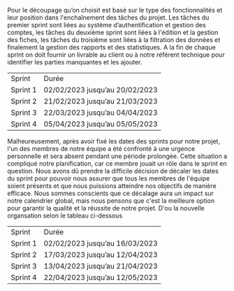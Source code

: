 <html>
<body>
<p>Pour le découpage qu’on choisit est basé sur le type des fonctionnalités et leur position dans l'enchaînement des tâches du projet. Les tâches du premier sprint sont liées au système d’authentification et gestion des comptes, les tâches du deuxième sprint sont liées à l'édition et la gestion des fiches, les tâches du troisième sont liées à la filtration des données et finalement la gestion des rapports et des statistiques. A la fin de chaque sprint on doit fournir un livrable au client ou à notre référent technique pour identifier les parties manquantes et les ajouter.
</p>
<table>
<tr>
<td>Sprint</td>
<td>Durée</td>
</tr>
<tr>
<td>Sprint  1 </td>
<td>02/02/2023 jusqu’au 20/02/2023</td>
</tr>
<tr>
<td>Sprint 2</td>
<td>21/02/2023 jusqu’au 21/03/2023</td>
</tr>
<tr>
<td>Sprint 3</td>
<td>22/03/2023 jusqu’au 04/04/2023</td>
</tr>
<tr>
<td>Sprint 4</td>
<td>05/04/2023 jusqu’au 05/05/2023</td>
</tr>
</table>
<p>
Malheureusement, après avoir fixé les dates des sprints pour notre projet, l'un des membres de notre équipe a été confronté à une urgence personnelle et sera absent pendant une période prolongée. Cette situation a compliqué notre planification, car ce membre jouait un rôle dans le sprint en question. Nous avons dû prendre la difficile décision de décaler les dates du sprint pour pouvoir nous assurer que tous les membres de l'équipe soient présents et que nous puissions atteindre nos objectifs de manière efficace. Nous sommes conscients que ce décalage aura un impact sur notre calendrier global, mais nous pensons que c'est la meilleure option pour garantir la qualité et la réussite de notre projet. D'ou la nouvelle organsation selon le tableau ci-dessous
</p>
<table >
<tr>
<td>Sprint</td>
<td>Durée</td>
</tr>
<tr>
<td>Sprint  1 </td>
<td>02/02/2023 jusqu’au 16/03/2023</td>
</tr>
<tr>
<td>Sprint 2</td>
<td>17/03/2023 jusqu’au 12/04/2023</td>
</tr>
<tr>
<td>Sprint 3</td>
<td>13/04/2023 jusqu’au 21/04/2023</td>
</tr>
<tr>
<td>Sprint 4</td>
<td>22/04/2023 jusqu’au 12/05/2023</td>
</tr>
</table>
</body>
</html>